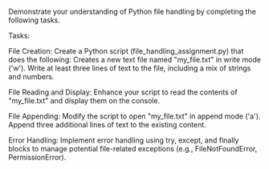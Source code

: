 Demonstrate your understanding of Python file handling by completing the following tasks.

Tasks:

File Creation:
Create a Python script (file_handling_assignment.py) that does the following:
Creates a new text file named "my_file.txt" in write mode ('w').
Write at least three lines of text to the file, including a mix of strings and numbers.




File Reading and Display:
Enhance your script to read the contents of "my_file.txt" and display them on the console.




File Appending:
Modify the script to open "my_file.txt" in append mode ('a').
Append three additional lines of text to the existing content.




Error Handling:
Implement error handling using try, except, and finally blocks to manage potential file-related exceptions (e.g., FileNotFoundError, PermissionError).
